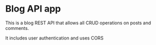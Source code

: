 # Blog API app
This is a blog REST API that allows all CRUD operations on posts and comments. 

It includes user authentication and uses CORS